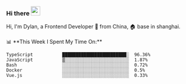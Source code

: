### Hi there <img src="https://media.giphy.com/media/hvRJCLFzcasrR4ia7z/giphy.gif" width="25px">

<!-- ![visitors](https://visitor-badge.glitch.me/badge?page_id=dislfyer.dislfyer) --!>

Hi, I'm Dylan, a Frontend Developer 🚀 from China, 🏠 base in shanghai.
<br/>
<br/>

📊 **This Week I Spent My Time On:**


<!--START_SECTION:waka-->

```text
TypeScript           ████████████████████████░  96.36%
JavaScript           ▒░░░░░░░░░░░░░░░░░░░░░░░░  1.87%
Bash                 ░░░░░░░░░░░░░░░░░░░░░░░░░  0.72%
Docker               ░░░░░░░░░░░░░░░░░░░░░░░░░  0.5%
Vue.js               ░░░░░░░░░░░░░░░░░░░░░░░░░  0.33%
```

<!--END_SECTION:waka-->

<!--
**About Me:**
 -->
